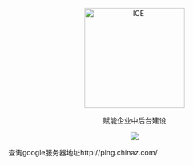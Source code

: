 <p align="center">
  <a href="https://alibaba.github.io/ice">
    <img alt="ICE" src="https://gw.alicdn.com/tfs/TB1FEW2nfDH8KJjy1XcXXcpdXXa-487-132.svg" width="200">
  </a>
</p>
<p align="center">赋能企业中后台建设</p>
<p align="center">
  <a href="https://github.com/alibaba/ice/blob/master/LICENSE"><img src="https://img.shields.io/badge/lisense-MIT-brightgreen.svg"></a>
</p>

查询google服务器地址http://ping.chinaz.com/
